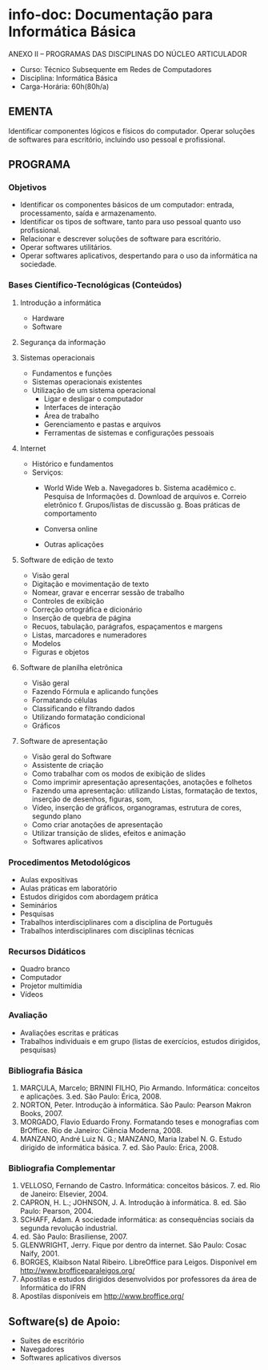 # info-doc: Documentação para Informática Básica

ANEXO II – PROGRAMAS DAS DISCIPLINAS DO NÚCLEO ARTICULADOR

* Curso: Técnico Subsequente em Redes de Computadores
* Disciplina: Informática Básica                                                    
* Carga-Horária: 60h(80h/a)

## EMENTA

  Identificar componentes lógicos e físicos do computador. Operar soluções de softwares para escritório,
  incluindo uso pessoal e profissional.

## PROGRAMA
### Objetivos

* Identificar os componentes básicos de um computador: entrada, processamento, saída e
   armazenamento.
* Identificar os tipos de software, tanto para uso pessoal quanto uso profissional.
* Relacionar e descrever soluções de software para escritório.
* Operar softwares utilitários.
* Operar softwares aplicativos, despertando para o uso da informática na sociedade.

### Bases Científico-Tecnológicas (Conteúdos)

1. Introdução a informática
   * Hardware
   * Software

2. Segurança da informação
3. Sistemas operacionais
   * Fundamentos e funções
   * Sistemas operacionais existentes
   * Utilização de um sistema operacional
     * Ligar e desligar o computador
     * Interfaces de interação
     * Área de trabalho
     * Gerenciamento e pastas e arquivos
     * Ferramentas de sistemas e configurações pessoais
  
4. Internet
   * Histórico e fundamentos
   * Serviços:
     * World Wide Web
       a. Navegadores
       b. Sistema acadêmico
       c. Pesquisa de Informações
       d. Download de arquivos
       e. Correio eletrônico
       f. Grupos/listas de discussão
       g. Boas práticas de comportamento
       
     * Conversa online
     * Outras aplicações

5. Software de edição de texto
    * Visão geral
    * Digitação e movimentação de texto
    * Nomear, gravar e encerrar sessão de trabalho
    * Controles de exibição
    * Correção ortográfica e dicionário
    * Inserção de quebra de página
    * Recuos, tabulação, parágrafos, espaçamentos e margens
    * Listas, marcadores e numeradores
    * Modelos
    * Figuras e objetos
    
6. Software de planilha eletrônica
    * Visão geral
    * Fazendo Fórmula e aplicando funções
    * Formatando células
    * Classificando e filtrando dados
    * Utilizando formatação condicional
    * Gráficos

7. Software de apresentação
    * Visão geral do Software
    * Assistente de criação
    * Como trabalhar com os modos de exibição de slides
    * Como imprimir apresentação apresentações, anotações e folhetos
    * Fazendo uma apresentação: utilizando Listas, formatação de textos, inserção de desenhos,
     figuras, som,
    * Vídeo, inserção de gráficos, organogramas, estrutura de cores, segundo plano
    * Como criar anotações de apresentação
    * Utilizar transição de slides, efeitos e animação
    * Softwares aplicativos

### Procedimentos Metodológicos

* Aulas expositivas
* Aulas práticas em laboratório
* Estudos dirigidos com abordagem prática
* Seminários
* Pesquisas
* Trabalhos interdisciplinares com a disciplina de Português
* Trabalhos interdisciplinares com disciplinas técnicas

### Recursos Didáticos

* Quadro branco
* Computador
* Projetor multimídia
* Vídeos

### Avaliação

* Avaliações escritas e práticas
* Trabalhos individuais e em grupo (listas de exercícios, estudos dirigidos, pesquisas)

### Bibliografia Básica

1. MARÇULA, Marcelo; BRNINI FILHO, Pio Armando. Informática: conceitos e aplicações. 3.ed. São
     Paulo: Érica, 2008.
2. NORTON, Peter. Introdução à informática. São Paulo: Pearson Makron Books, 2007.
3. MORGADO, Flavio Eduardo Frony. Formatando teses e monografias com BrOffice. Rio de Janeiro:
     Ciência Moderna, 2008.
4. MANZANO, André Luiz N. G.; MANZANO, Maria Izabel N. G. Estudo dirigido de informática básica.
     7. ed. São Paulo: Érica, 2008.

### Bibliografia Complementar

1. VELLOSO, Fernando de Castro. Informática: conceitos básicos. 7. ed. Rio de Janeiro: Elsevier, 2004.
2. CAPRON, H. L.; JOHNSON, J. A. Introdução à informática. 8. ed. São Paulo: Pearson, 2004.
3. SCHAFF, Adam. A sociedade informática: as consequências sociais da segunda revolução industrial.
10. ed. São Paulo: Brasiliense, 2007.
4. GLENWRIGHT, Jerry. Fique por dentro da internet. São Paulo: Cosac Naify, 2001.
5. BORGES, Klaibson Natal Ribeiro. LibreOffice para Leigos. Disponível em
http://www.brofficeparaleigos.org/
6. Apostilas e estudos dirigidos desenvolvidos por professores da área de Informática do IFRN
7. Apostilas disponíveis em http://www.broffice.org/

## Software(s) de Apoio:

* Suítes de escritório
* Navegadores
* Softwares aplicativos diversos
